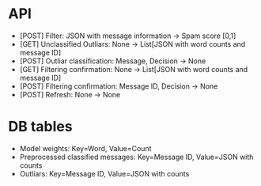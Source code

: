 # API

- [POST] Filter: JSON with message information -> Spam score [0,1]
- [GET] Unclassified Outliars: None -> List[JSON with word counts and message ID]
- [POST] Outliar classification: Message, Decision -> None
- [GET] Filtering confirmation: None -> List[JSON with word counts and message ID]
- [POST] Filtering confirmation: Message ID, Decision -> None
- [POST] Refresh: None -> None

# DB tables

- Model weights: Key=Word, Value=Count
- Preprocessed classified messages: Key=Message ID, Value=JSON with counts
- Outliars: Key=Message ID, Value=JSON with counts